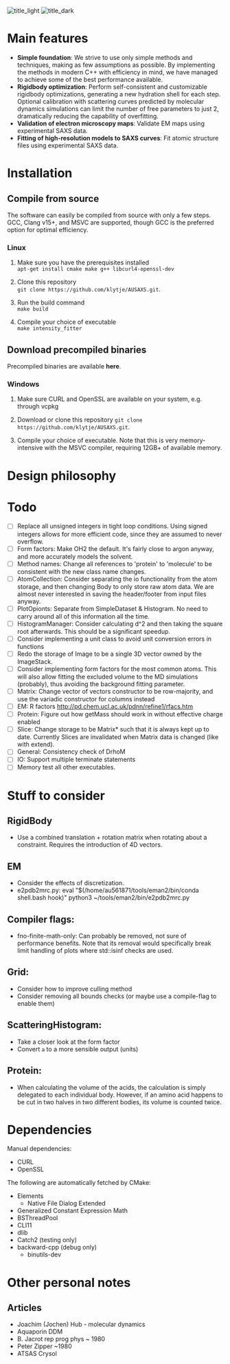 ![title_light](../media/title_dark.png?raw=true#gh-light-mode-only)
![title_dark](../media/title_light.png?raw=true#gh-dark-mode-only)

# Main features
- **Simple foundation**: We strive to use only simple methods and techniques, making as few assumptions as possible. By implementing the methods in modern C++ with efficiency in mind, we have managed to achieve some of the best performance available.
- **Rigidbody optimization**: Perform self-consistent and customizable rigidbody optimizations, generating a new hydration shell for each step. Optional calibration with scattering curves predicted by molecular dynamics simulations can limit the number of free parameters to just 2, dramatically reducing the capability of overfitting.   
- **Validation of electron microscopy maps**: Validate EM maps using experimental SAXS data. 
- **Fitting of high-resolution models to SAXS curves**: Fit atomic structure files using experimental SAXS data. 

# Installation
## Compile from source
The software can easily be compiled from source with only a few steps. GCC, Clang v15+, and MSVC are supported, though GCC is the preferred option for optimal efficiency.

### Linux
1. Make sure you have the prerequisites installed  
`apt-get install cmake make g++ libcurl4-openssl-dev`

2. Clone this repository  
`git clone https://github.com/klytje/AUSAXS.git`.

3. Run the build command  
`make build`

4. Compile your choice of executable  
`make intensity_fitter`

## Download precompiled binaries
Precompiled binaries are available **here**. 

### Windows
1. Make sure CURL and OpenSSL are available on your system, e.g. through vcpkg

2. Download or clone this repository
`git clone https://github.com/klytje/AUSAXS.git`.

3. Compile your choice of executable. Note that this is very memory-intensive with the MSVC compiler, requiring 12GB+ of available memory. 

# Design philosophy

# Todo
*	[ ] Replace all unsigned integers in tight loop conditions. Using signed integers allows for more efficient code, since they are assumed to never overflow.
* 	[ ] Form factors: Make OH2 the default. It's fairly close to argon anyway, and more accurately models the solvent. 
* 	[ ] Method names: Change all references to 'protein' to 'molecule' to be consistent with the new class name changes. 
* 	[ ] AtomCollection: Consider separating the io functionality from the atom storage, and then changing Body to only store raw atom data. We are almost never interested in saving the header/footer from input files anyway. 
*	[ ] PlotOpionts: Separate from SimpleDataset & Histogram. No need to carry around all of this information all the time. 
* 	[ ] HistogramManager: Consider calculating d^2 and then taking the square root afterwards. This should be a significant speedup. 
* 	[ ] Consider implementing a unit class to avoid unit conversion errors in functions
* 	[ ] Redo the storage of Image to be a single 3D vector owned by the ImageStack. 
* 	[ ] Consider implementing form factors for the most common atoms. This will also allow fitting the excluded volume to the MD simulations (probably), thus avoiding the background fitting parameter. 
*	[ ] Matrix: Change vector of vectors constructor to be row-majority, and use the variadic constructor for columns instead
*	[ ] EM: R factors http://pd.chem.ucl.ac.uk/pdnn/refine1/rfacs.htm
*	[ ] Protein: Figure out how getMass should work in without effective charge enabled
*	[ ] Slice: Change storage to be Matrix<T>* such that it is always kept up to date. Currently Slices are invalidated when Matrix data is changed (like with extend). 
*	[ ] General: Consistency check of DrhoM
*	[ ] IO: Support multiple terminate statements
*	[ ] Memory test all other executables.

# Stuff to consider
## RigidBody
* 	Use a combined translation + rotation matrix when rotating about a constraint. Requires the introduction of 4D vectors.

## EM
*	Consider the effects of discretization. 
*	e2pdb2mrc.py: 
 	eval "$(/home/au561871/tools/eman2/bin/conda shell.bash hook)"
	python3 ~/tools/eman2/bin/e2pdb2mrc.py
	
## Compiler flags:
*	fno-finite-math-only: Can probably be removed, not sure of performance benefits. Note that its removal would specifically break limit handling of plots where std::isinf checks are used. 

## Grid:
*	Consider how to improve culling method
*	Consider removing all bounds checks (or maybe use a compile-flag to enable them)

## ScatteringHistogram:
*	Take a closer look at the form factor
*	Convert `a` to a more sensible output (units)

## Protein: 
*	When calculating the volume of the acids, the calculation is simply delegated to each individual body. However, if an amino acid happens to be cut in two halves in two different bodies, its volume is counted twice. 

# Dependencies
Manual dependencies:
*	CURL
*	OpenSSL

The following are automatically fetched by CMake:
*	Elements
	*	Native File Dialog Extended
*	Generalized Constant Expression Math
*	BSThreadPool
*	CLI11
*	dlib
*	Catch2 (testing only)
*	backward-cpp (debug only)
	*	binutils-dev

# Other personal notes
## Articles
*	Joachim (Jochen) Hub - molecular dynamics
*	Aquaporin DDM
*	B. Jacrot rep prog phys ~ 1980
*	Peter Zipper ~1980
*	ATSAS Crysol

